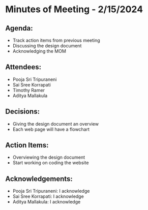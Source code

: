 # Minutes of Meeting - 2/15/2024

## Agenda: 
- Track action items from previous meeting
- Discussing the design document
- Acknowledging the MOM

## Attendees:
- Pooja Sri Tripuraneni
- Sai Sree Korrapati
- Timothy Ramer
- Aditya Mallakula

## Decisions:
- Giving the design document an overview
- Each web page will have a flowchart

## Action Items:
- Overviewing the design document
- Start working on coding the website

## Acknowledgements:
- Pooja Sri Tripuraneni: I acknowledge
- Sai Sree Korrapati: I acknowledge
- Aditya Mallakula: I acknowledge
